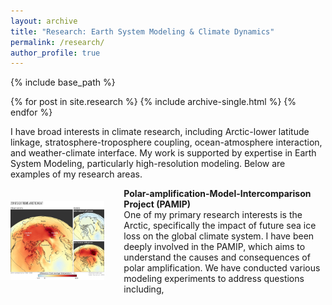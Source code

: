 ```yaml
---
layout: archive
title: "Research: Earth System Modeling & Climate Dynamics"
permalink: /research/
author_profile: true
---
```


{% include base_path %}


{% for post in site.research %}
  {% include archive-single.html %}
{% endfor %}

I have broad interests in climate research, including Arctic-lower latitude linkage, stratosphere-troposphere coupling, ocean-atmosphere interaction, and weather-climate interface. My work is supported by expertise in Earth System Modeling, particularly high-resolution modeling. Below are examples of my research areas.

<div style="display: flex; align-items: center; margin-bottom: 20px;">
  <!-- Left: Figure -->
  <div style="flex: 1; padding-right: 20px;">
    <img src="01_PAMIP.jpg" alt="Figure description" style="width: 150px; height: auto;">
  </div>
  <!-- Right: Text -->
  <div style="flex: 2;">
    <strong>Polar-amplification-Model-Intercomparison Project (PAMIP)</strong><br>
    One of my primary research interests is the Arctic, specifically the impact of future sea ice loss on the global climate system. I have been deeply involved in the PAMIP, which aims to understand the causes and consequences of polar amplification. We have conducted various modeling experiments to address questions including,
  </div>
</div>

